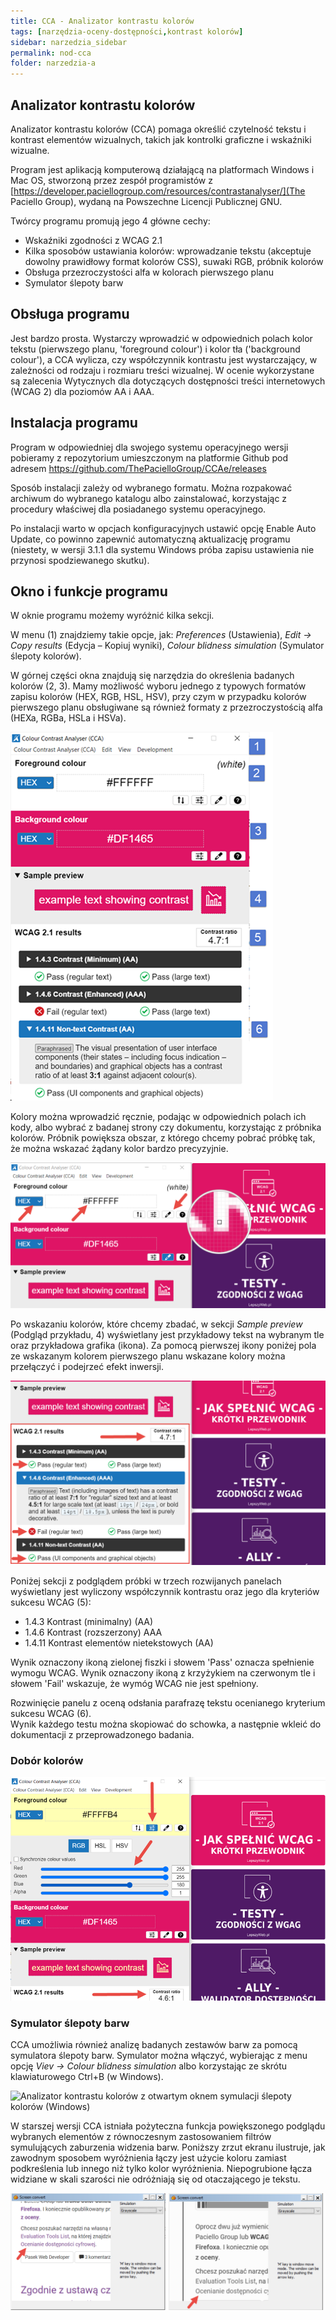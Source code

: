 ```yaml
---
title: CCA - Analizator kontrastu kolorów 
tags: [narzędzia-oceny-dostępności,kontrast kolorów]
sidebar: narzedzia_sidebar
permalink: nod-cca
folder: narzedzia-a
---
```


## Analizator kontrastu kolorów
Analizator kontrastu kolorów (CCA) pomaga określić czytelność tekstu i kontrast elementów wizualnych, takich jak kontrolki graficzne i wskaźniki wizualne.

Program jest aplikacją komputerową działającą na platformach Windows i Mac OS, stworzoną przez zespół programistów z [https://developer.paciellogroup.com/resources/contrastanalyser/](The Paciello Group), wydaną na Powszechne Licencji Publicznej GNU.

Twórcy programu promują jego 4 główne cechy:

- Wskaźniki zgodności z WCAG 2.1
- Kilka sposobów ustawiania kolorów: wprowadzanie tekstu (akceptuje dowolny prawidłowy format kolorów CSS), suwaki RGB, próbnik kolorów 
- Obsługa przezroczystości alfa w kolorach pierwszego planu
- Symulator ślepoty barw

## Obsługa programu
Jest bardzo prosta. Wystarczy wprowadzić w odpowiednich polach kolor tekstu (pierwszego planu, 'foreground colour') i kolor tła ('background colour'), a CCA wylicza, czy współczynnik kontrastu jest wystarczający, w zależności od rodzaju i rozmiaru treści wizualnej. W ocenie wykorzystane są zalecenia Wytycznych dla dotyczących dostępności treści internetowych (WCAG 2) dla poziomów AA i AAA.

## Instalacja programu
Program w odpowiedniej dla swojego systemu operacyjnego wersji pobieramy z repozytorium umieszczonym na platformie Github pod adresem https://github.com/ThePacielloGroup/CCAe/releases

Sposób instalacji zależy od wybranego formatu. Można rozpakować  archiwum do wybranego katalogu albo zainstalować, korzystając z procedury właściwej dla posiadanego systemu operacyjnego. 

Po instalacji warto w opcjach konfiguracyjnych ustawić opcję Enable Auto Update, co powinno zapewnić automatyczną aktualizację programu (niestety, w wersji 3.1.1 dla systemu Windows próba zapisu ustawienia nie przynosi spodziewanego skutku).

## Okno i funkcje programu
 
W oknie programu możemy wyróżnić kilka sekcji.

W menu (1) znajdziemy takie opcje, jak: *Preferences* (Ustawienia), *Edit -> Copy results* (Edycja – Kopiuj wyniki), *Colour blidness simulation*  (Symulator ślepoty kolorów).

W górnej części okna znajdują się narzędzia do określenia badanych kolorów (2, 3).  Mamy możliwość wyboru jednego z typowych formatów zapisu kolorów (HEX, RGB, HSL, HSV), przy czym w&nbsp;przypadku kolorów pierwszego planu obsługiwane są również formaty z przezroczystością alfa (HEXa, RGBa, HSLa i HSVa). 

![Główne okno programu Colour Contrast Analyser (Windows)](/images/cca/cca-glowny.png)


Kolory można wprowadzić ręcznie, podając w odpowiednich polach ich kody, albo wybrać z&nbsp;badanej strony czy dokumentu, korzystając z&nbsp;próbnika kolorów. Próbnik powiększa obszar, z którego chcemy pobrać próbkę tak, że można wskazać żądany kolor bardzo precyzyjnie. 

![Próbnik (wybierak) kolorów w analizatorze](/images/cca/cca-wybor-koloru.png)

Po wskazaniu kolorów, które chcemy zbadać, w sekcji *Sample preview* (Podgląd przykładu, 4) wyświetlany jest przykładowy tekst na wybranym tle oraz przykładowa grafika (ikona). Za pomocą pierwszej ikony poniżej pola ze wskazanym kolorem pierwszego planu wskazane kolory można przełączyć i podejrzeć efekt inwersji.

![Fragment okna programu z wynikami testu](/images/cca/cca-wynik.png)

Poniżej sekcji z podglądem próbki w trzech rozwijanych panelach wyświetlany jest wyliczony współczynnik kontrastu oraz jego dla kryteriów sukcesu WCAG (5):

- 1.4.3 Kontrast (minimalny) (AA)
- 1.4.6 Kontrast (rozszerzony) AAA
- 1.4.11 Kontrast elementów nietekstowych (AA)

Wynik oznaczony ikoną zielonej fiszki i słowem 'Pass' oznacza spełnienie wymogu WCAG. Wynik oznaczony ikoną z krzyżykiem na czerwonym tle i słowem 'Fail' wskazuje, że wymóg WCAG nie jest spełniony.

Rozwinięcie panelu z oceną odsłania parafrazę tekstu ocenianego kryterium sukcesu WCAG (6).  
Wynik każdego testu można skopiować do schowka, a następnie wkleić do dokumentacji z przeprowadzonego badania.

### Dobór kolorów

![Definiowanie własnych kolorów](/images/cca/cca-dobor-kolorow.png)


### Symulator ślepoty barw
CCA umożliwia również analizę badanych zestawów barw za pomocą symulatora ślepoty barw. Symulator można włączyć, wybierając z menu opcję *Viev -> Colour blidness simulation* albo korzystając ze skrótu klawiaturowego Ctrl+B (w Windows).
 

![Analizator kontrastu kolorów z otwartym oknem symulacji ślepoty kolorów (Windows)](/images/cca/symulacja-slepoty-barw.png)


W starszej wersji CCA istniała pożyteczna funkcja powiększonego podglądu wybranych elementów z równoczesnym zastosowaniem filtrów symulujących zaburzenia widzenia barw. Poniższy zrzut ekranu ilustruje, jak zawodnym sposobem wyróżnienia łączy jest użycie koloru zamiast podkreślenia lub innego niż tylko kolor wyróżnienia. Niepogrubione łącza widziane w skali szarości nie odróżniają się od otaczającego je tekstu.  

![Powiększony podgląd  wybranego fragmentu strony w starszej wersji programu (Windows)](/images/cca/ccs-symulator-zdjecie.png)




